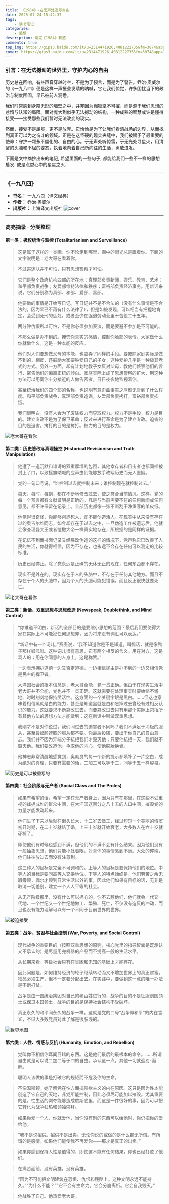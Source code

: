 ```yaml
---
title: 《1984》-在无声处追寻自由
date: 2025-07-24 15:42:37
tags:
    - 读书笔记
categories:
    - 感想
description: 读完《1984》有感
comments: true
top_img: https://gips3.baidu.com/it/u=2314471926,4081222735&fm=3074&app=3074&f=JPEG
cover: https://gips3.baidu.com/it/u=2314471926,4081222735&fm=3074&app=3074&f=JPEG
---
```


### **引言：在无法撼动的世界里，守护内心的自由**

历史总在回响，有些声音穿越时空，不是为了预言，而是为了警告。乔治·奥威尔的《一九八四》便是这样一声振聋发聩的呐喊，它让我们惊觉，许多困扰当下的政治与制度囹圄，早已被前人洞悉。

我们时常感到身陷无形的墙壁之中，并非因为枷锁坚不可摧，而是源于我们思想的怠惰与认知的局限。面对庞大到似乎无法撼动的结构，一种成熟的智慧或许是懂得接受——接受那些我们暂时无法改变的现实。

然而，接受不是屈服，更不是放弃。它恰恰是为了让我们看清战场的边界，从而找到真正可以为之奋斗的领域。正是在这坚硬的现实夹缝中，我们被赋予了最重要的使命：守护一颗永不僵化的、自由的心。于无声处听惊雷，于无光处寻星火，用清醒的头脑和不屈的姿态，执着地向着自己所向往的生活，勇敢进发。

下面是文中摘抄出来的笔记, 希望里面的一些句子, 都能给我们一些不一样的思想启发. 或是点燃心中的星星之火.

---

### **《一九八四》**

-   **书名：** 一九八四（译文经典）
-   **作者：** 乔治·奥威尔
-   **出版社：** 上海译文出版社
    ![cover](https://blog-1321748307.cos.ap-shanghai.myqcloud.com/img/1984-cover.jpg)

---

### **高亮摘录 · 分类整理**

#### **第一类：极权统治与监控 (Totalitarianism and Surveillance)**

> 这是属于这样的一类画，你不论走到哪里，画中的眼光总是跟着你。下面的文字说明是：老大哥在看着你。

> 不过巡逻队并不可怕，只有思想警察才可怕。

> 它们是整个政府机构四部的所在地：真理部负责新闻、娱乐、教育、艺术；和平部负责战争；友爱部维持法律和秩序；富裕部负责经济事务。用新话来说，它们分别称为真部、和部、爱部、富部。

> 他要做的事情是开始写日记。写日记并不是不合法的（没有什么事情是不合法的，因为早已不再有什么法律了），但是如被发现，可以相当有把握地肯定，会受到死刑的惩处，或者至少在强迫劳动营里干苦役二十五年。

> 两分钟仇恨所以可怕，不是你必须参加表演，而是要避不参加是不可能的。

> 不那么做是办不到的。掩饰你真实的感情，控制你脸部的表情，大家做什么你就做什么，这是一种本能的反应。

> 他们对人们要想做父母的本能，也耍弄了同样的手段。要废除家庭实际是做不到的，相反，还鼓励大家要钟爱自己的子女，这种爱护几乎是一种极其老式的方式。另外一方面，却有计划地教子女反对父母，教他们侦察他们的言行，密告他们的偏离正统的倾向。家庭实际上成了思想警察的扩大，用这种方法可以用同你十分接近的人做告密者，日日夜夜地监视着你。

> 甚至统治我们的四个部的名称，也说明有意歪曲事实之厚颜无耻到了什么程度。和平部负责战争，真理部负责造谣，友爱部负责拷打，富裕部负责挨饿。

> 我们很明白，没有人会为了废除权力而夺取权力。权力不是手段，权力是目的。建立专政不是为了保卫革命；反过来进行革命是为了建立专政。迫害的目的是迫害。拷打的目的是拷打。权力的目的是权力。

![老大哥在看你](https://blog-1321748307.cos.ap-shanghai.myqcloud.com/img/1984-brother-look.jpg)

#### **第二类：历史篡改与真理操控 (Historical Revisionism and Truth Manipulation)**

> 他遭了一道沉默和诽谤的双重厚墙的包围，其他幸存者和目击者也都同样被封上了口，以致摇旗呐喊的应声虫们能够放手改写历史而无人置疑。

> 党的一句口号说，“谁控制过去就控制未来；谁控制现在就控制过去。”

> 每天，每时，每刻，都在不断地修改过去，使之符合当前情况。这样，党的每一个预言都有文献证明是正确的。凡是与当前需要不符的任何新闻或任何意见，都不许保留在记录上。全部历史都像一张不断刮干净重写的羊皮纸。

> 他觉得很奇怪，你能够创造死人，却不能创造活人。在现实中从来没有存在过的奥吉尔维同志，如今却存在于过去之中，一旦伪造工作被遗忘后，他就会像查理曼大王或者恺撒大帝一样真实地存在，所根据的是同样的证据。

> 在记忆不到而书面记录又经篡改伪造的这样的情况下，党声称它已改善了人民的生活，你就得相信，因为不存在，也永远不会存在任何可以测定的比较标准。

> 历史已经停止。除了党永远是正确的无休无止的现在，任何东西都不存在。

> 现实不是外在的。现实存在于人的头脑中，不存在于任何其他地方。而且不存在于个人的头脑中，因为个人的头脑可能犯错误，而且反正很快就要死亡。

![老大哥在看你](https://blog-1321748307.cos.ap-shanghai.myqcloud.com/img/Acetutors_1984_Big_Brother.jpg)

#### **第三类：新话、双重思想与思想改造 (Newspeak, Doublethink, and Mind Control)**

> “你难道不明白，新话的全部目的是要缩小思想的范围？最后我们要使得大家在实际上不可能犯任何思想罪，因为将来没有词汇可以表达。”

> “新话中有一个词儿，”赛麦说，“我不知道你是不是知道，叫鸭话，就是像鸭子那样呱呱叫。这种词儿很有意思，它有两个相反的含义。用在对方，这是骂人的；用在你同意的人身上，这是称赞。”

> 一边表示拥护道德一边又否定道德，一边相信民主是办不到的一边又相信党是民主的捍卫者。

> 大洋国社会的根本信念是，老大哥全能，党一贯正确。但由于在现实生活中老大哥并不全能，党也并不一贯正确。这就需要在处理事实时要始终不懈地、时时刻刻地保持灵活性。这方面的一个关键字眼是黑白。……但这也意味着相信黑就是白的能力，甚至是知道黑就是白和忘掉过去曾经有过相反认识的能力。这就要求不断篡改过去，而要篡改过去只有用那个实际上包括所有其他方法的思想方法才能做到；这在新话中叫做双重思想。

> 我刚才不是对你说过，我们同过去的迫害者不同吗？我们不满足于消极的服从，甚至最奴颜婢膝的服从都不要。你最后投降，要出于你自己的自由意志。我们并不因为异端分子抗拒我们才毁灭他；只要他抗拒一天，我们就不毁灭他。我们要改造他，争取他的内心，使他脱胎换骨。

> 他神志非常清醒地感觉到，奥勃良的每一个新的提示都填补了一片空白，成为绝对的真理，只要有需要的话，二加二可以等于三，同等于五一样容易。

![历史是可以被重写的](https://blog-1321748307.cos.ap-shanghai.myqcloud.com/img/1984-protest-sign.png)

#### **第四类：社会阶级与无产者 (Social Class and The Proles)**

> 如果有希望的话，希望一定在无产者身上，因为只有在那里，在这些不受重视的蜂拥成堆的群众中间，在大洋国这百分之八十五的人口中间，摧毁党的力量才能发动起来。

> 他们生了下来以后就在街头长大，十二岁去做工，经过短短一个美丽的情窦初开时期，在二十岁就结了婚，上三十岁就开始衰老，大多数人在六十岁就死掉了。

> 即使他们有时候也感到不满，但他们的不满不会有什么结果。因为他们没有一般抽象思想，他们只能小处着眼，对具体的事情感到不满。大处的弊端，他们往往放过去而没有注意到。

> 这三种人的目标是完全不可调和的。上等人的目标是要保持他们的地位。中等人的目标是要同高等人交换地位。下等人的特点始终是，他们劳苦之余无暇旁顾，偶尔才顾到日常生活以外的事，因此他们如果有目标的话，无非是取消一切差别，建立一个人人平等的社会。

> 从无产阶级那里，没有什么可以担心的。你不去惹他们，他们就会一代又一代地、一个世纪又一个世纪地做工、繁殖、死亡，不仅没有造反的冲动，而且也没有能力理解可以有一个不同于目前世界的世界。

![被迫接受](https://blog-1321748307.cos.ap-shanghai.myqcloud.com/img/1984_still.webp)

#### **第五类：战争、贫困与社会控制 (War, Poverty, and Social Control)**

> 现代战争的重要目的（按照双重思想的原则，核心党里的指导智囊是既承认又不承认的）是尽量用完机器的产品而不提高一般的生活水平。

> 从长期来看，等级社会只有在贫困和无知的基础上才能存在。

> 因此问题是，如何维持经济的轮子继续转动而又不增加世界上的真正财富。物品必须生产，但不一定要分配出去。在实践中，要做到这一点的唯一办法是不断打仗。

> 战争是由一国统治集团对自己的老百姓进行的，战争的目的不是征服别国领土或保卫本国领土，战争的目的是保持社会结构不受破坏。

> 真正永久的和平同永久的战争一样。这就是党的口号“战争即和平”的内在含义，不过大多数党员对此了解是很肤浅的。

![世界地图](https://blog-1321748307.cos.ap-shanghai.myqcloud.com/img/1984-world-map-scaled.jpeg)

#### **第六类：人性、情感与反抗 (Humanity, Emotion, and Rebellion)**

> 党叫你不相信你耳闻目睹的东西。这是他们最后的最根本的命令。……所谓自由就是可以说二加二等于四的自由。承认这一点，其他一切就迎刃-而解。

> 聪明人该做的事是打破它的规矩而不危及你的生命。

> 不像温斯顿，她了解党在性方面搞禁欲主义的内在原因。这只是因为性本能创造了它自己的天地，非党所能控制，因此必须尽可能加以摧毁。尤其重要的是，性生活的剥夺能够造成歇斯底里，而这是一件很好的事，因为可以把它转化为战争狂热和领袖崇拜。

> 如果你爱一个人，你就爱他，当你没有别的东西可以给他时，你仍把你的爱给他。

> “我不是说招供。招供不是出卖。无论你说的或做的是什么都无所谓。有所谓的是感情。如果他们能使我不再爱你——那才是真正的出卖。”

> 如果你感到保持人性是值得的，即使这不能有任何结果，你也已经打败了他们。

> 在痛苦面前，没有英雄，没有英雄。

> “因为不可能把文明建筑在恐惧、仇恨和残酷上。这种文明永远不能持久。”“为什么不能？”“它不会有生命力。它会分崩离析。它会自我毁灭。”

> 他战胜了自己。他热爱老大哥。
